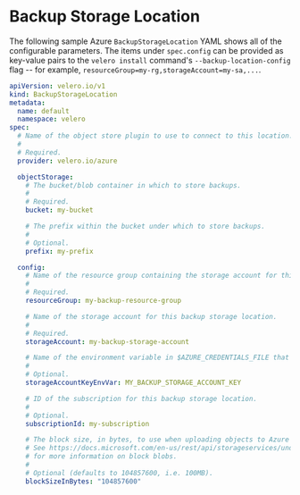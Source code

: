 # Backup Storage Location

The following sample Azure `BackupStorageLocation` YAML shows all of the configurable parameters. The items under `spec.config` can be provided as key-value pairs to the `velero install` command's `--backup-location-config` flag -- for example, `resourceGroup=my-rg,storageAccount=my-sa,...`.

```yaml
apiVersion: velero.io/v1
kind: BackupStorageLocation
metadata:
  name: default
  namespace: velero
spec:
  # Name of the object store plugin to use to connect to this location.
  #
  # Required.
  provider: velero.io/azure

  objectStorage:
    # The bucket/blob container in which to store backups.
    #
    # Required.
    bucket: my-bucket

    # The prefix within the bucket under which to store backups.
    #
    # Optional.
    prefix: my-prefix

  config:
    # Name of the resource group containing the storage account for this backup storage location.
    #
    # Required.
    resourceGroup: my-backup-resource-group

    # Name of the storage account for this backup storage location.
    #
    # Required.
    storageAccount: my-backup-storage-account

    # Name of the environment variable in $AZURE_CREDENTIALS_FILE that contains storage account key for this backup storage location.
    #
    # Optional.
    storageAccountKeyEnvVar: MY_BACKUP_STORAGE_ACCOUNT_KEY

    # ID of the subscription for this backup storage location.
    #
    # Optional.
    subscriptionId: my-subscription

    # The block size, in bytes, to use when uploading objects to Azure blob storage.
    # See https://docs.microsoft.com/en-us/rest/api/storageservices/understanding-block-blobs--append-blobs--and-page-blobs#about-block-blobs
    # for more information on block blobs.
    # 
    # Optional (defaults to 104857600, i.e. 100MB).
    blockSizeInBytes: "104857600"
```

